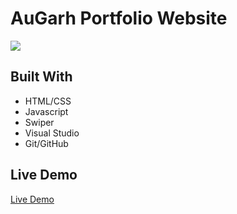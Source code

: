 # AuGarh Portfolio Website

<img src="https://user-images.githubusercontent.com/52394519/199221947-d119823f-62b7-441e-84da-6a78c30d4923.png">

## Built With

- HTML/CSS
- Javascript
- Swiper
- Visual Studio
- Git/GitHub

## Live Demo

[Live Demo](https://augarh.github.io/)
